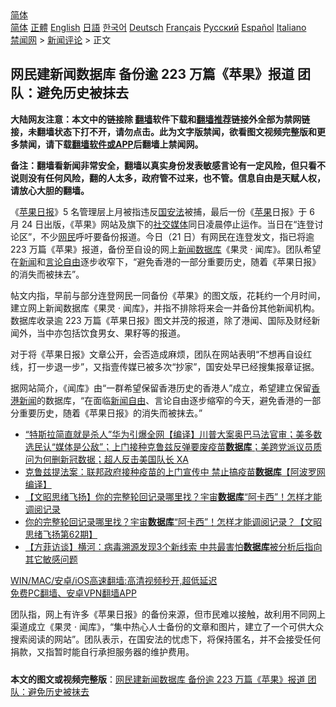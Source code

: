  <!-- 面包屑导航 --> <div class="breadcrumb"><!-- GTranslate: https://gtranslate.io/ -->  <div class="switcher notranslate">  <div class="selected">  <a href="#" onclick="return false;"> 简体</a>  </div>  <div class="option">  <a href="https://www.bannedbook.org" onclick="doGTranslate('zh-CN|zh-CN');jQuery('div.switcher div.selected a').html(jQuery(this).html());return false;" title="简体中文" class="nturl selected"> 简体</a>  <a href="https://www.bannedbook.org/zh-tw/" onclick="doGTranslate('zh-CN|zh-TW');jQuery('div.switcher div.selected a').html(jQuery(this).html());return false;" title="繁體中文" class="nturl"> 正體</a>  <a href="https://www.bannedbook.org/en/" onclick="doGTranslate('zh-CN|en');jQuery('div.switcher div.selected a').html(jQuery(this).html());return false;" title="English" class="nturl"> English</a>  <a href="https://www.bannedbook.org/ja/" onclick="doGTranslate('zh-CN|ja');jQuery('div.switcher div.selected a').html(jQuery(this).html());return false;" title="日本語" class="nturl"> 日語</a>  <a href="https://www.bannedbook.org/ko/" onclick="doGTranslate('zh-CN|ko');jQuery('div.switcher div.selected a').html(jQuery(this).html());return false;" title="한국어" class="nturl"> 한국어</a>  <a href="https://www.bannedbook.org/de/" onclick="doGTranslate('zh-CN|de');jQuery('div.switcher div.selected a').html(jQuery(this).html());return false;" title="Deutsch" class="nturl"> Deutsch</a>  <a href="https://www.bannedbook.org/fr/" onclick="doGTranslate('zh-CN|fr');jQuery('div.switcher div.selected a').html(jQuery(this).html());return false;" title="Français" class="nturl"> Français</a>  <a href="https://www.bannedbook.org/ru/" onclick="doGTranslate('zh-CN|ru');jQuery('div.switcher div.selected a').html(jQuery(this).html());return false;" title="Русский" class="nturl"> Русский</a>  <a href="https://www.bannedbook.org/es/" onclick="doGTranslate('zh-CN|es');jQuery('div.switcher div.selected a').html(jQuery(this).html());return false;" title="Español" class="nturl"> Español</a>  <a href="https://www.bannedbook.org/it/" onclick="doGTranslate('zh-CN|it');jQuery('div.switcher div.selected a').html(jQuery(this).html());return false;" title="Italiano" class="nturl"> Italiano</a>  </div>  </div>      <div class='breadcrumb-sub'><!-- Breadcrumb NavXT 6.3.0 --> <a href="https://www.bannedbook.org/" class="home">禁闻网</a> &gt; <a href="https://www.bannedbook.org/bnews/comments/" class="category">新闻评论</a> &gt; 正文</div></div><h2>网民建新闻数据库 备份逾 223 万篇《苹果》报道 团队：避免历史被抹去</h2> <p class="notice"><b>大陆网友注意：本文中的链接除 <a href="https://github.com/bannedbook/fanqiang" >翻墙</a>软件下载和<a href="https://github.com/killgcd/justmysocks/blob/master/README.md">翻墙推荐</a>链接外全部为禁网链接，未翻墙状态下打不开，请勿点击。此为文字版禁闻，欲看图文视频完整版和更多禁闻，请下载<a href="https://github.com/bannedbook/fanqiang">翻墙软件或APP</a>后翻墙上禁闻网。</p><p>备注：翻墙看新闻非常安全，翻墙以真实身份发表敏感言论有一定风险，但只看不说则没有任何风险，翻的人太多，政府管不过来，也不管。信息自由是天赋人权，请放心大胆的翻墙。</b></p>  <div class="entry">  <p>《<a href="https://www.bannedbook.org/bnews/tag/%e8%8b%b9%e6%9e%9c%e6%97%a5%e6%8a%a5/" class="st_tag internal_tag" rel="tag" title="标签 苹果日报 下的日志">苹果日报</a>》5 名管理层上月被指违反<a href="https://www.bannedbook.org/bnews/tag/%e5%9b%bd%e5%ae%89%e6%b3%95/" class="st_tag internal_tag" rel="tag" title="标签 国安法 下的日志">国安法</a>被捕，最后一份《<a href="https://www.bannedbook.org/bnews/tag/%e8%8b%b9%e6%9e%9c/" class="st_tag internal_tag" rel="tag" title="标签 苹果 下的日志">苹果</a>日报》于 6 月 24 日出版，《苹果》网站及旗下的<a href="https://www.bannedbook.org/bnews/tag/%e7%a4%be%e4%ba%a4%e5%aa%92%e4%bd%93/" class="st_tag internal_tag" rel="tag" title="标签 社交媒体 下的日志">社交媒体</a>同日凌晨停止运作。当日在“连登讨论区”，不少<a href="https://www.bannedbook.org/bnews/tag/%e7%bd%91%e6%b0%91/" class="st_tag internal_tag" rel="tag" title="标签 网民 下的日志">网民</a>呼吁要备份报道。今日（21 日）有网民在连登发文，指已将逾 223 万篇《苹果》报道，备份至自设的网上<span class='wp_keywordlink_affiliate'><a href="https://www.bannedbook.org/" title="新闻">新闻</a></span><a href="https://www.bannedbook.org/bnews/tag/%E6%95%B0%E6%8D%AE%E5%BA%93/" class="st_tag internal_tag" rel="tag" title="标签 数据库 下的日志">数据库</a>《果灵 · 闻库》。团队希望在<a href="https://www.bannedbook.org/bnews/tag/%E6%96%B0%E9%97%BB/" class="st_tag internal_tag" rel="tag" title="标签 新闻 下的日志">新闻</a>和<a href="https://www.bannedbook.org/bnews/tag/%e8%a8%80%e8%ae%ba%e8%87%aa%e7%94%b1/" class="st_tag internal_tag" rel="tag" title="标签 言论自由 下的日志">言论自由</a>逐步收窄下，“避免香港的一部分重要历史，随着《苹果日报》的消失而被抹去”。</p> <p>帖文内指，早前与部分连登网民一同备份《苹果》的图文版，花耗约一个月时间，建立网上新闻数据库《果灵 · 闻库》，并指不排除将来会一并备份其他新闻机构。数据库收录逾 223 万篇《苹果日报》图文并茂的报道，除了港闻、国际及财经新闻外，当中亦包括饮食男女、果籽等的报道。</p>  <p>对于将《苹果日报》文章公开，会否造成麻烦，团队在网站表明“不想再自设红线，打一步退一步”，又指壹传媒已被多次“抄家”，国安处早已经搜集报章证据。</p> <p>据网站简介，《闻库》由“一群希望保留香港历史的香港人”成立，希望建立保留<span class='wp_keywordlink_affiliate'><a href="https://www.bannedbook.org/bnews/cnnews/hknews/" title="香港新闻" target="_blank">香港新闻</a></span>的数据库，“在面临<a href="https://www.bannedbook.org/bnews/tag/%e6%96%b0%e9%97%bb%e8%87%aa%e7%94%b1/" class="st_tag internal_tag" rel="tag" title="标签 新闻自由 下的日志">新闻自由</a>、言论自由逐步缩窄的今天，避免香港的一部分重要历史，随着《苹果日报》的消失而被抹去。”</p>  <ul class='op-related-articles' title='相关阅读'> <li><a href='https://www.bannedbook.org/bnews/bannedvideo/20210711/1584739.html' target='_blank'>“特斯拉简直就是杀人”华为引爆全网【编译】川普大案奥巴马法官审；美多数选民认“媒体是公敌”；上门接种克鲁兹反弹要废疫苗<b>数据库</b>；美跨党派议员质问为何删新冠数据；超人反击美国队长 XA</a></li> <li><a href='https://www.bannedbook.org/bnews/cnnews/20210710/1584401.html' target='_blank'>克鲁兹提法案：联邦政府接种疫苗的上门宣传中 禁止搞疫苗<b>数据库</b>【阿波罗网编译】</a></li> <li><a href='https://www.bannedbook.org/bnews/comments/20210702/1579034.html' target='_blank'>【文昭思绪飞扬】你的完整轮回记录哪里找？宇宙<b>数据库</b>“阿卡西”！怎样才能调阅记录</a></li> <li><a href='https://www.bannedbook.org/bnews/bannedvideo/20210702/1578714.html' target='_blank'>你的完整轮回记录哪里找？宇宙<b>数据库</b>“阿卡西”！怎样才能调阅记录？【文昭思绪飞扬第62期】</a></li> <li><a href='https://www.bannedbook.org/bnews/bannedvideo/20210630/1577167.html' target='_blank'>【方菲访谈】横河：病毒溯源发现3个新线索 中共最害怕<b>数据库</b>被分析后指向其它敏感问题</a></li> </ul> <p class="texttj"> <a href="https://github.com/bannedbook/fanqiang/wiki/V2ray%E6%9C%BA%E5%9C%BA" target="_blank">WIN/MAC/安卓/iOS高速翻墙:高清视频秒开,超低延迟</a><br/> <a href="https://github.com/bannedbook/fanqiang/wiki/%E7%A6%81%E9%97%BB%E7%BD%91%E5%AE%89%E5%8D%93%E7%BF%BB%E5%A2%99%E6%96%B0%E9%97%BBAPP" target="_blank">免费PC翻墙、安卓VPN翻墙APP</a></p><p>团队指，网上有许多《苹果日报》的备份来源，但市民难以接触，故利用不同网上渠道成立《果灵 · 闻库》，“集中热心人士备份的文章和图片，建立了一个可供大众搜索阅读的网站”。团队表示，在国安法的忧虑下，将保持匿名，并不会接受任何捐款，又指暂时能自行承担服务器的维护费用。</p> <a name='sharetosocial'></a>  <div style="margin-bottom:5px;padding-bottom:5px;clear:both"> <div id="archive-pix-1" class="banner-ads"> <!-- AuctionX Display platform tag START --> <div id="26318x728x90x621x_ADSLOT2" clicktrack="%%CLICK_URL_ESC%%"></div> <!-- AuctionX Display platform tag END --> </div> <div id="archive-pix-2" class="banner-ads"> <!-- AuctionX Display platform tag START --> <div id="26315x300x250x621x_ADSLOT2" clicktrack="%%CLICK_URL_ESC%%"></div> <!-- AuctionX Display platform tag END --> </div> </div>  <div id="archive-pix-1" class="banner-ads"> <!-- AuctionX Display platform tag START --> <div id="26318x728x90x621x_ADSLOT3" clicktrack="%%CLICK_URL_ESC%%"></div> <!-- AuctionX Display platform tag END --> </div> <div><b>本文的图文或视频完整版</b>：<a href='https://www.bannedbook.org/bnews/comments/20210722/1591655.html'>网民建新闻数据库 备份逾 223 万篇《苹果》报道 团队：避免历史被抹去</a></div>  </div><!--END ENTRY--> 